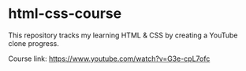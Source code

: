 # html-css-course
This repository tracks my learning HTML & CSS by creating a YouTube clone progress.

Course link: https://www.youtube.com/watch?v=G3e-cpL7ofc
